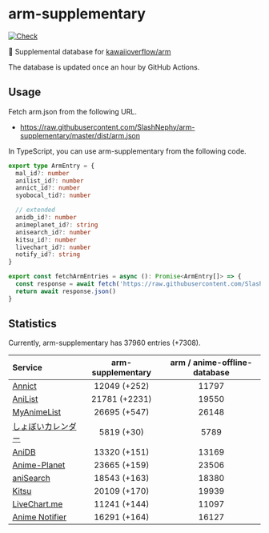 # arm-supplementary

[![Check](https://github.com/SlashNephy/arm-supplementary/actions/workflows/check-node.yml/badge.svg)](https://github.com/SlashNephy/arm-supplementary/actions/workflows/check-node.yml)

💊 Supplemental database for [kawaiioverflow/arm](https://github.com/kawaiioverflow/arm)

The database is updated once an hour by GitHub Actions.

## Usage

Fetch arm.json from the following URL.

- https://raw.githubusercontent.com/SlashNephy/arm-supplementary/master/dist/arm.json

In TypeScript, you can use arm-supplementary from the following code.

```TypeScript
export type ArmEntry = {
  mal_id?: number
  anilist_id?: number
  annict_id?: number
  syobocal_tid?: number

  // extended
  anidb_id?: number
  animeplanet_id?: string
  anisearch_id?: number
  kitsu_id?: number
  livechart_id?: number
  notify_id?: string
}

export const fetchArmEntries = async (): Promise<ArmEntry[]> => {
  const response = await fetch('https://raw.githubusercontent.com/SlashNephy/arm-supplementary/master/dist/arm.json')
  return await response.json()
}
```

## Statistics

Currently, arm-supplementary has 37960 entries (+7308).

| Service                                     | arm-supplementary | arm / anime-offline-database |
| :------------------------------------------ | :---------------: | :--------------------------: |
| [Annict](https://annict.com)                |   12049 (+252)    |            11797             |
| [AniList](https://anilist.co)               |   21781 (+2231)   |            19550             |
| [MyAnimeList](https://myanimelist.net)      |   26695 (+547)    |            26148             |
| [しょぼいカレンダー](https://cal.syoboi.jp) |    5819 (+30)     |             5789             |
| [AniDB](https://anidb.net)                  |   13320 (+151)    |            13169             |
| [Anime-Planet](https://anime-planet.com)    |   23665 (+159)    |            23506             |
| [aniSearch](https://anisearch.com)          |   18543 (+163)    |            18380             |
| [Kitsu](https://kitsu.io)                   |   20109 (+170)    |            19939             |
| [LiveChart.me](https://livechart.me)        |   11241 (+144)    |            11097             |
| [Anime Notifier](https://notify.moe)        |   16291 (+164)    |            16127             |
